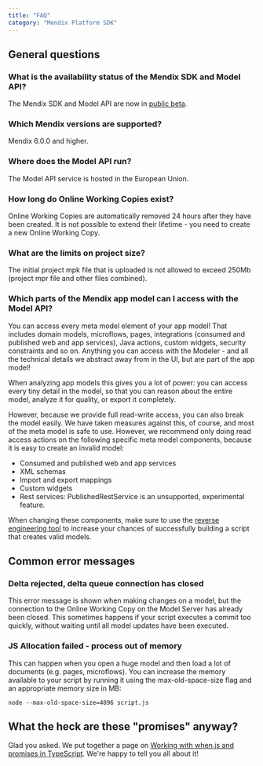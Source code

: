 ```yaml
---
title: "FAQ"
category: "Mendix Platform SDK"
---
```

## General questions

### What is the availability status of the Mendix SDK and Model API?

The Mendix SDK and Model API are now in [public beta](/releasenotes/beta-features/).

### Which Mendix versions are supported?

Mendix 6.0.0 and higher.

### Where does the Model API run?

The Model API service is hosted in the European Union.

### How long do Online Working Copies exist?

Online Working Copies are automatically removed 24 hours after they have been created. It is not possible to extend their lifetime - you need to create a new Online Working Copy.

### What are the limits on project size?

The initial project mpk file that is uploaded is not allowed to exceed 250Mb (project mpr file and other files combined).

### Which parts of the Mendix app model can I access with the Model API?

You can access every meta model element of your app model! That includes domain models, microflows, pages, integrations (consumed and published web and app services), Java actions, custom widgets, security constraints and so on. Anything you can access with the Modeler - and all the technical details we abstract away from in the UI, but are part of the app model!

When analyzing app models this gives you a lot of power: you can access every tiny detail in the model, so that you can reason about the entire model, analyze it for quality, or export it completely.

However, because we provide full read-write access, you can also break the model easily. We have taken measures against this, of course, and most of the meta model is safe to use. However, we recommend only doing read access actions on the following specific meta model components, because it is easy to create an invalid model:

*   Consumed and published web and app services
*   XML schemas
*   Import and export mappings
*   Custom widgets
*   Rest services: PublishedRestService is an unsupported, experimental feature.

When changing these components, make sure to use the [reverse engineering tool](generating-code-from-the-model) to increase your chances of successfully building a script that creates valid models.

## Common error messages

### Delta rejected, delta queue connection has closed

This error message is shown when making changes on a model, but the connection to the Online Working Copy on the Model Server has already been closed. This sometimes happens if your script executes a commit too quickly, without waiting until all model updates have been executed.

### JS Allocation failed - process out of memory

This can happen when you open a huge model and then load a lot of documents (e.g. pages, microflows). You can increase the memory available to your script by running it using the max-old-space-size flag and an appropriate memory size in MB:

`node --max-old-space-size=4096 script.js`


## What the heck are these "promises" anyway?

Glad you asked. We put together a page on [Working with when.js and promises in TypeScript](working-with-when.js-and-promises-in-typescript). We're happy to tell you all about it!
